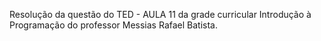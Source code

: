 Resolução da questão do TED - AULA 11 da grade curricular Introdução à Programação do professor Messias Rafael Batista.